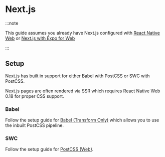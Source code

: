 # Next.js

:::note

This guide assumes you already have Next.js configured with [React Native Web](https://github.com/vercel/next.js/tree/canary/examples/with-react-native-web) or [Next.js with Expo for Web](https://docs.expo.dev/guides/using-nextjs/)

:::

## Setup

Next.js has built in support for either Babel with PostCSS or SWC with PostCSS.

Next.js pages are often rendered via SSR which requires React Native Web 0.18 for proper CSS support.

### Babel

Follow the setup guide for [Babel (Transform Only)](../web/babel-transform-only.md) which allows you to use the inbuilt PostCSS pipeline.

### SWC

Follow the setup guide for [PostCSS (Web)](../web/postcss.md).

